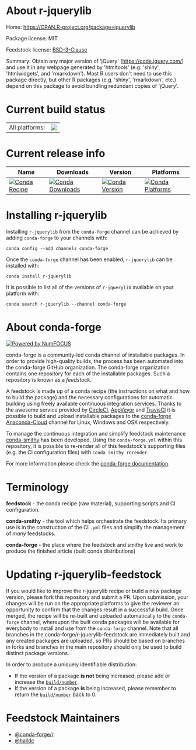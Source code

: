 About r-jquerylib
=================

Home: https://CRAN.R-project.org/package=jquerylib

Package license: MIT

Feedstock license: [BSD-3-Clause](https://github.com/conda-forge/r-jquerylib-feedstock/blob/master/LICENSE.txt)

Summary: Obtain any major version of 'jQuery' (<https://code.jquery.com/>) and use it in any webpage generated by 'htmltools' (e.g. 'shiny', 'htmlwidgets', and 'rmarkdown'). Most R users don't need to use this package directly, but other R packages (e.g. 'shiny', 'rmarkdown', etc.) depend on this package to avoid bundling redundant copies of 'jQuery'.

Current build status
====================


<table><tr><td>All platforms:</td>
    <td>
      <a href="https://dev.azure.com/conda-forge/feedstock-builds/_build/latest?definitionId=9570&branchName=master">
        <img src="https://dev.azure.com/conda-forge/feedstock-builds/_apis/build/status/r-jquerylib-feedstock?branchName=master">
      </a>
    </td>
  </tr>
</table>

Current release info
====================

| Name | Downloads | Version | Platforms |
| --- | --- | --- | --- |
| [![Conda Recipe](https://img.shields.io/badge/recipe-r--jquerylib-green.svg)](https://anaconda.org/conda-forge/r-jquerylib) | [![Conda Downloads](https://img.shields.io/conda/dn/conda-forge/r-jquerylib.svg)](https://anaconda.org/conda-forge/r-jquerylib) | [![Conda Version](https://img.shields.io/conda/vn/conda-forge/r-jquerylib.svg)](https://anaconda.org/conda-forge/r-jquerylib) | [![Conda Platforms](https://img.shields.io/conda/pn/conda-forge/r-jquerylib.svg)](https://anaconda.org/conda-forge/r-jquerylib) |

Installing r-jquerylib
======================

Installing `r-jquerylib` from the `conda-forge` channel can be achieved by adding `conda-forge` to your channels with:

```
conda config --add channels conda-forge
```

Once the `conda-forge` channel has been enabled, `r-jquerylib` can be installed with:

```
conda install r-jquerylib
```

It is possible to list all of the versions of `r-jquerylib` available on your platform with:

```
conda search r-jquerylib --channel conda-forge
```


About conda-forge
=================

[![Powered by NumFOCUS](https://img.shields.io/badge/powered%20by-NumFOCUS-orange.svg?style=flat&colorA=E1523D&colorB=007D8A)](http://numfocus.org)

conda-forge is a community-led conda channel of installable packages.
In order to provide high-quality builds, the process has been automated into the
conda-forge GitHub organization. The conda-forge organization contains one repository
for each of the installable packages. Such a repository is known as a *feedstock*.

A feedstock is made up of a conda recipe (the instructions on what and how to build
the package) and the necessary configurations for automatic building using freely
available continuous integration services. Thanks to the awesome service provided by
[CircleCI](https://circleci.com/), [AppVeyor](https://www.appveyor.com/)
and [TravisCI](https://travis-ci.com/) it is possible to build and upload installable
packages to the [conda-forge](https://anaconda.org/conda-forge)
[Anaconda-Cloud](https://anaconda.org/) channel for Linux, Windows and OSX respectively.

To manage the continuous integration and simplify feedstock maintenance
[conda-smithy](https://github.com/conda-forge/conda-smithy) has been developed.
Using the ``conda-forge.yml`` within this repository, it is possible to re-render all of
this feedstock's supporting files (e.g. the CI configuration files) with ``conda smithy rerender``.

For more information please check the [conda-forge documentation](https://conda-forge.org/docs/).

Terminology
===========

**feedstock** - the conda recipe (raw material), supporting scripts and CI configuration.

**conda-smithy** - the tool which helps orchestrate the feedstock.
                   Its primary use is in the construction of the CI ``.yml`` files
                   and simplify the management of *many* feedstocks.

**conda-forge** - the place where the feedstock and smithy live and work to
                  produce the finished article (built conda distributions)


Updating r-jquerylib-feedstock
==============================

If you would like to improve the r-jquerylib recipe or build a new
package version, please fork this repository and submit a PR. Upon submission,
your changes will be run on the appropriate platforms to give the reviewer an
opportunity to confirm that the changes result in a successful build. Once
merged, the recipe will be re-built and uploaded automatically to the
`conda-forge` channel, whereupon the built conda packages will be available for
everybody to install and use from the `conda-forge` channel.
Note that all branches in the conda-forge/r-jquerylib-feedstock are
immediately built and any created packages are uploaded, so PRs should be based
on branches in forks and branches in the main repository should only be used to
build distinct package versions.

In order to produce a uniquely identifiable distribution:
 * If the version of a package **is not** being increased, please add or increase
   the [``build/number``](https://conda.io/docs/user-guide/tasks/build-packages/define-metadata.html#build-number-and-string).
 * If the version of a package **is** being increased, please remember to return
   the [``build/number``](https://conda.io/docs/user-guide/tasks/build-packages/define-metadata.html#build-number-and-string)
   back to 0.

Feedstock Maintainers
=====================

* [@conda-forge/r](https://github.com/conda-forge/r/)
* [@halldc](https://github.com/halldc/)

